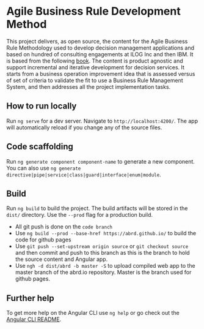 # Agile Business Rule Development Method

This project delivers, as open source, the content for the Agile Business Rule Methodology used to develop decision management applications and based on hundred of consulting engagements at ILOG Inc and then IBM. It is based from the following [book](http://www.springer.com/business+%26+management/business+information+systems/book/978-3-642-19040-7). The content is product agnostic and support incremental and iterative development for decision services. It starts from a business operation improvement idea that is assessed versus of set of criteria to validate the fit to use a Business Rule Management System, and then addresses all the project implementation tasks.

## How to run locally

Run `ng serve` for a dev server. Navigate to `http://localhost:4200/`. The app will automatically reload if you change any of the source files.

## Code scaffolding

Run `ng generate component component-name` to generate a new component. You can also use `ng generate directive|pipe|service|class|guard|interface|enum|module`.

## Build

Run `ng build` to build the project. The build artifacts will be stored in the `dist/` directory. Use the `--prod` flag for a production build.
* All git push is done on the `code branch`
* Use `ng build --prod --base-href https://abrd.github.io/` to build the code for github pages
* Use `git push --set-upstream origin source` or `git checkout source` and then commit and push to this branch as this is the branch to hold the source content and Angular app.  
* Use `ngh -d dist/abrd -b master -S` to upload compiled web app to the master branch of the abrd.io repository. Master is the branch used for github pages.

## Further help

To get more help on the Angular CLI use `ng help` or go check out the [Angular CLI README](https://github.com/angular/angular-cli/blob/master/README.md).
